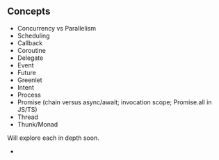 ## Concepts

- Concurrency vs Parallelism
- Scheduling
- Callback
- Coroutine
- Delegate
- Event
- Future
- Greenlet
- Intent
- Process
- Promise (chain versus async/await; invocation scope; Promise.all in JS/TS)
- Thread
- Thunk/Monad

Will explore each in depth soon.

- <script> async, defer, async defer, module, nomodule, src, inline - [the cheat sheet](https://gist.github.com/jakub-g/385ee6b41085303a53ad92c7c8afd7a6#visual-representation)
